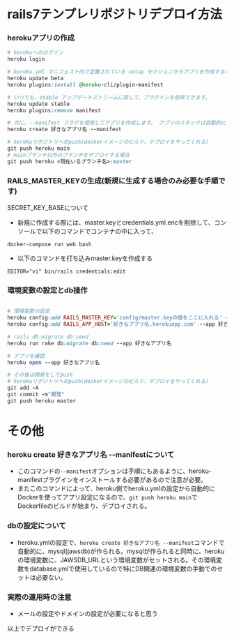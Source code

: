 # rails7テンプレリポジトリデプロイ方法
### herokuアプリの作成
```ruby
# herokuへのログイン
heroku login

# heroku.yml​ マニフェスト内で定義されている setup​ セクションからアプリを作成するには、beta​ アップデートチャネルから heroku-manifest​ プラグインをインストールしてください。
heroku update beta
heroku plugins:install @heroku-cli/plugin-manifest

# いつでも、stable アップデートストリームに戻して、プラグインを削除できます。
heroku update stable
heroku plugins:remove manifest

# 次に、--manifest​ フラグを使用してアプリを作成します。 アプリのスタックは自動的に container​ に設定されます。
heroku create 好きなアプリ名 --manifest

# herokuリポジトリへのpush(dockerイメージのビルド、デプロイをやってくれる)
git push heroku main
# mainブランチ以外のブランチをデプロイする場合
git push heroku <現在いるブランチ名>:master
```

### RAILS_MASTER_KEYの生成(新規に生成する場合のみ必要な手順です)
SECRET_KEY_BASEについて
- 新規に作成する際には、master.keyとcredentials.yml.encを削除して、コンソールで以下のコマンドでコンテナの中に入って、
```
docker-compose run web bash
```
- 以下のコマンドを打ち込みmaster.keyを作成する
```
EDITOR="vi" bin/rails credentials:edit
```

### 環境変数の設定とdb操作
```ruby

# 環境変数の設定
heroku config:add RAILS_MASTER_KEY='config/master.keyの値をここに入れる' --app 好きなアプリ名
heroku config:add RAILS_APP_HOST='好きなアプリ名.herokuapp.com' --app 好きなアプリ名

# rails db:migrate db:seed
heroku run rake db:migrate db:seed --app 好きなアプリ名

# アプリを確認
heroku open --app 好きなアプリ名

# その後は開発をしてpush
# herokuリポジトリへのpush(dockerイメージのビルド、デプロイをやってくれる)
git add -A
git commit -m"開発"
git push heroku master

```

# その他

### heroku create 好きなアプリ名 --manifestについて
- このコマンドの`--manifest`オプションは手順にもあるように、heroku-manifest​ プラグインをインストールする必要があるので注意が必要。
- またこのコマンドによって、heroku側でheroku.ymlの設定から自動的にDockerを使ってアプリ設定になるので、`git push heroku main`でDockerfileのビルドが始まり、デプロイされる。

### dbの設定について
- heroku.ymlの設定で、`heroku create 好きなアプリ名 --manifest`コマンドで自動的に、mysql(jawsdb)が作られる。mysqlが作られると同時に、herokuの環境変数に、JAWSDB_URLという環境変数がセットされる。その環境変数をdatabase.ymlで使用しているので特にDB関連の環境変数の手動でのセットは必要ない。

### 実際の運用時の注意
- メールの設定やドメインの設定が必要になると思う


以上でデプロイができる
